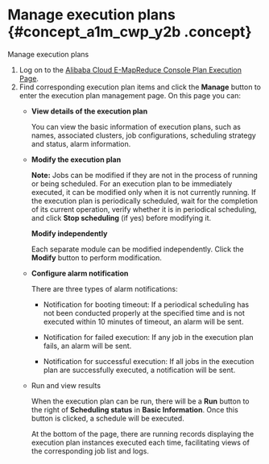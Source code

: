 # Manage execution plans {#concept_a1m_cwp_y2b .concept}

Manage execution plans

1.  Log on to the [Alibaba Cloud E-MapReduce Console Plan Execution Page](https://emr.console.aliyun.com/#/schedule/region/cn-hangzhou).
2.  Find corresponding execution plan items and click the **Manage** button to enter the execution plan management page. On this page you can:
    -   **View details of the execution plan**

        You can view the basic information of execution plans, such as names, associated clusters, job configurations, scheduling strategy and status, alarm information.

    -   **Modify the execution plan**

        **Note:** Jobs can be modified if they are not in the process of running or being scheduled. For an execution plan to be immediately executed, it can be modified only when it is not currently running. If the execution plan is periodically scheduled, wait for the completion of its current operation, verify whether it is in periodical scheduling, and click **Stop scheduling** \(if yes\) before modifying it.

        **Modify independently**

        Each separate module can be modified independently. Click the **Modify** button to perform modification.

    -   **Configure alarm notification**

        There are three types of alarm notifications:

        -   Notification for booting timeout: If a periodical scheduling has not been conducted properly at the specified time and is not executed within 10 minutes of timeout, an alarm will be sent.

        -   Notification for failed execution: If any job in the execution plan fails, an alarm will be sent.

        -   Notification for successful execution: If all jobs in the execution plan are successfully executed, a notification will be sent.

    -   Run and view results

        When the execution plan can be run, there will be a **Run** button to the right of **Scheduling status** in **Basic Information**. Once this button is clicked, a schedule will be executed.

        At the bottom of the page, there are running records displaying the execution plan instances executed each time, facilitating views of the corresponding job list and logs.


